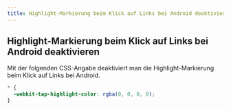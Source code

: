 ```yaml
---
title: Highlight-Markierung beim Klick auf Links bei Android deaktivieren
---
```


## Highlight-Markierung beim Klick auf Links bei Android deaktivieren

Mit der folgenden CSS-Angabe deaktiviert man die Highlight-Markierung beim Klick auf Links bei Android.

```css
* {
  -webkit-tap-highlight-color: rgba(0, 0, 0, 0);  
}
```

